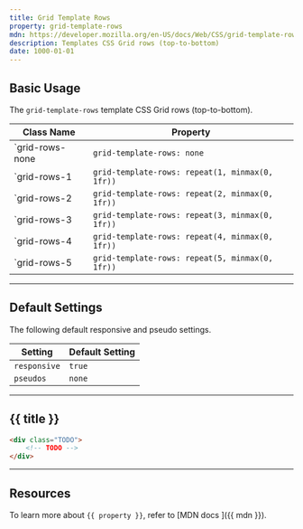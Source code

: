 ```yaml
---
title: Grid Template Rows
property: grid-template-rows
mdn: https://developer.mozilla.org/en-US/docs/Web/CSS/grid-template-rows
description: Templates CSS Grid rows (top-to-bottom)
date: 1000-01-01
---
```


## Basic Usage

The `grid-template-rows` template CSS Grid rows (top-to-bottom).

| Class Name      | Property                                        |
| --------------- | ----------------------------------------------- |
| `grid-rows-none | `grid-template-rows: none`                      |
| `grid-rows-1    | `grid-template-rows: repeat(1, minmax(0, 1fr))` |
| `grid-rows-2    | `grid-template-rows: repeat(2, minmax(0, 1fr))` |
| `grid-rows-3    | `grid-template-rows: repeat(3, minmax(0, 1fr))` |
| `grid-rows-4    | `grid-template-rows: repeat(4, minmax(0, 1fr))` |
| `grid-rows-5    | `grid-template-rows: repeat(5, minmax(0, 1fr))` |

---

## Default Settings

The following default responsive and pseudo settings.

| Setting      | Default Setting |
| ------------ | --------------- |
| `responsive` | `true`          |
| `pseudos`    | `none`          |

---

## {{ title }}

<div class="bg-silver-200 p-20 h-256 radius-md flex flex-wrap align-content-center">
  <!-- ... -->
</div>

```html
<div class="TODO">
	<!-- TODO -->
</div>
```

---

## Resources

To learn more about `{{ property }}`, refer to [MDN docs <i class="far fa-external-link ml-6"></i>]({{ mdn }}).
